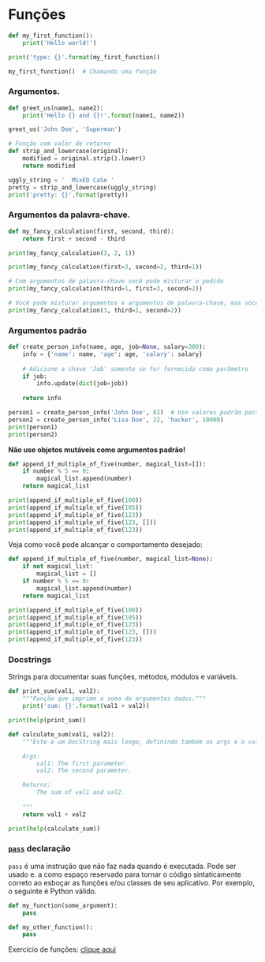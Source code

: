 # Funções


```python
def my_first_function():
    print('Hello world!')

print('type: {}'.format(my_first_function))

my_first_function()  # Chamando uma função
```

### Argumentos.


```python
def greet_us(name1, name2):
    print('Hello {} and {}!'.format(name1, name2))

greet_us('John Doe', 'Superman')
```


```python
# Função com valor de retorno
def strip_and_lowercase(original):
    modified = original.strip().lower()
    return modified

uggly_string = '  MixED CaSe '
pretty = strip_and_lowercase(uggly_string)
print('pretty: {}'.format(pretty))
```

### Argumentos da palavra-chave.


```python
def my_fancy_calculation(first, second, third):
    return first + second - third 

print(my_fancy_calculation(3, 2, 1))

print(my_fancy_calculation(first=3, second=2, third=1))

# Com argumentos de palavra-chave você pode misturar o pedido
print(my_fancy_calculation(third=1, first=3, second=2))

# Você pode misturar argumentos e argumentos de palavra-chave, mas você tem que começar com argumentos
print(my_fancy_calculation(3, third=1, second=2))  
```

### Argumentos padrão


```python
def create_person_info(name, age, job=None, salary=300):
    info = {'name': name, 'age': age, 'salary': salary}
    
    # Adicione a chave 'Job' somente se for fornecida como parâmetro
    if job:  
        info.update(dict(job=job))
        
    return info

person1 = create_person_info('John Doe', 82)  # Use valores padrão para trabalho e salário
person2 = create_person_info('Lisa Doe', 22, 'hacker', 10000)
print(person1)
print(person2)
```

**Não use objetos mutáveis como argumentos padrão!**


```python
def append_if_multiple_of_five(number, magical_list=[]):
    if number % 5 == 0:
        magical_list.append(number)
    return magical_list

print(append_if_multiple_of_five(100))
print(append_if_multiple_of_five(105))
print(append_if_multiple_of_five(123))
print(append_if_multiple_of_five(123, []))
print(append_if_multiple_of_five(123))
```

Veja como você pode alcançar o comportamento desejado:

```python
def append_if_multiple_of_five(number, magical_list=None):
    if not magical_list:
        magical_list = []
    if number % 5 == 0:
        magical_list.append(number)
    return magical_list

print(append_if_multiple_of_five(100))
print(append_if_multiple_of_five(105))
print(append_if_multiple_of_five(123))
print(append_if_multiple_of_five(123, []))
print(append_if_multiple_of_five(123))
```

### Docstrings
Strings para documentar suas funções, métodos, módulos e variáveis.


```python
def print_sum(val1, val2):
    """Função que imprime a soma de argumentos dados."""
    print('sum: {}'.format(val1 + val2))

print(help(print_sum))
```


```python
def calculate_sum(val1, val2):
    """Este é um DocString mais longo, definindo também os args e o valor de retorno. 

    Args:
        val1: The first parameter.
        val2: The second parameter.

    Returns:
        The sum of val1 and val2.
        
    """
    return val1 + val2

print(help(calculate_sum))
```

### [`pass`](https://docs.python.org/3/reference/simple_stmts.html#the-pass-statement) declaração
`pass` é uma instrução que não faz nada quando é executada. Pode ser usado e. a como espaço reservado para tornar o código sintaticamente correto ao esboçar as funções e/ou classes de seu aplicativo. Por exemplo, o seguinte é Python válido.


```python
def my_function(some_argument):
    pass

def my_other_function():
    pass
```

Exercicio de funções: [clique aqui](../../03-Exercicios/01-python-basic/04-funcoes.md)